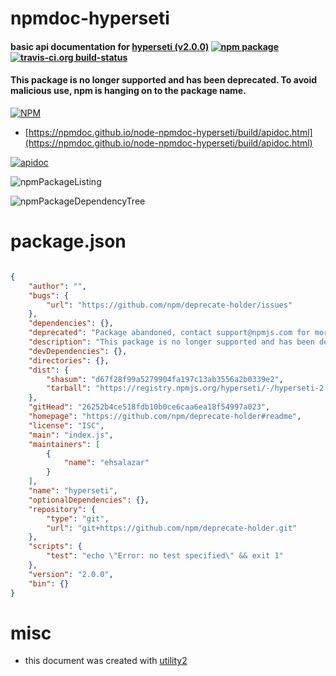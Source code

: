 # npmdoc-hyperseti

#### basic api documentation for  [hyperseti (v2.0.0)](https://github.com/npm/deprecate-holder#readme)  [![npm package](https://img.shields.io/npm/v/npmdoc-hyperseti.svg?style=flat-square)](https://www.npmjs.org/package/npmdoc-hyperseti) [![travis-ci.org build-status](https://api.travis-ci.org/npmdoc/node-npmdoc-hyperseti.svg)](https://travis-ci.org/npmdoc/node-npmdoc-hyperseti)

#### This package is no longer supported and has been deprecated. To avoid malicious use, npm is hanging on to the package name.

[![NPM](https://nodei.co/npm/hyperseti.png?downloads=true&downloadRank=true&stars=true)](https://www.npmjs.com/package/hyperseti)

- [https://npmdoc.github.io/node-npmdoc-hyperseti/build/apidoc.html](https://npmdoc.github.io/node-npmdoc-hyperseti/build/apidoc.html)

[![apidoc](https://npmdoc.github.io/node-npmdoc-hyperseti/build/screenCapture.buildCi.browser.%252Ftmp%252Fbuild%252Fapidoc.html.png)](https://npmdoc.github.io/node-npmdoc-hyperseti/build/apidoc.html)

![npmPackageListing](https://npmdoc.github.io/node-npmdoc-hyperseti/build/screenCapture.npmPackageListing.svg)

![npmPackageDependencyTree](https://npmdoc.github.io/node-npmdoc-hyperseti/build/screenCapture.npmPackageDependencyTree.svg)



# package.json

```json

{
    "author": "",
    "bugs": {
        "url": "https://github.com/npm/deprecate-holder/issues"
    },
    "dependencies": {},
    "deprecated": "Package abandoned, contact support@npmjs.com for more info.",
    "description": "This package is no longer supported and has been deprecated. To avoid malicious use, npm is hanging on to the package name.",
    "devDependencies": {},
    "directories": {},
    "dist": {
        "shasum": "d67f28f99a5279904fa197c13ab3556a2b0339e2",
        "tarball": "https://registry.npmjs.org/hyperseti/-/hyperseti-2.0.0.tgz"
    },
    "gitHead": "26252b4ce518fdb10b0ce6caa6ea18f54997a023",
    "homepage": "https://github.com/npm/deprecate-holder#readme",
    "license": "ISC",
    "main": "index.js",
    "maintainers": [
        {
            "name": "ehsalazar"
        }
    ],
    "name": "hyperseti",
    "optionalDependencies": {},
    "repository": {
        "type": "git",
        "url": "git+https://github.com/npm/deprecate-holder.git"
    },
    "scripts": {
        "test": "echo \"Error: no test specified\" && exit 1"
    },
    "version": "2.0.0",
    "bin": {}
}
```



# misc
- this document was created with [utility2](https://github.com/kaizhu256/node-utility2)
